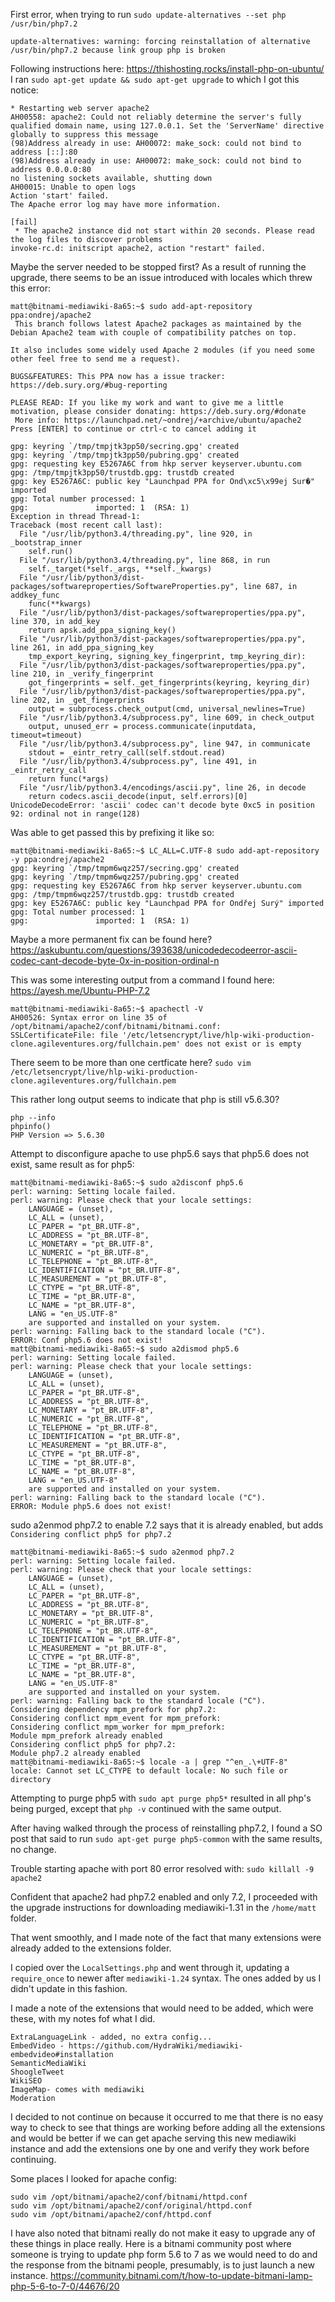 First error, when trying to run `sudo update-alternatives --set php /usr/bin/php7.2`

`update-alternatives: warning: forcing reinstallation of alternative /usr/bin/php7.2 because link group php is broken`

Following instructions here:
https://thishosting.rocks/install-php-on-ubuntu/
I ran `sudo apt-get update && sudo apt-get upgrade` to which I got this notice:
```
* Restarting web server apache2                                                                                                                                               AH00558: apache2: Could not reliably determine the server's fully qualified domain name, using 127.0.0.1. Set the 'ServerName' directive globally to suppress this message
(98)Address already in use: AH00072: make_sock: could not bind to address [::]:80
(98)Address already in use: AH00072: make_sock: could not bind to address 0.0.0.0:80
no listening sockets available, shutting down
AH00015: Unable to open logs
Action 'start' failed.
The Apache error log may have more information.
                                                                                                                                                                        [fail]
 * The apache2 instance did not start within 20 seconds. Please read the log files to discover problems
invoke-rc.d: initscript apache2, action "restart" failed.
```
Maybe the server needed to be stopped first?
As a result of running the upgrade, there seems to be an issue introduced with locales which threw this error:
```
matt@bitnami-mediawiki-8a65:~$ sudo add-apt-repository ppa:ondrej/apache2
 This branch follows latest Apache2 packages as maintained by the Debian Apache2 team with couple of compatibility patches on top.

It also includes some widely used Apache 2 modules (if you need some other feel free to send me a request).

BUGS&FEATURES: This PPA now has a issue tracker: https://deb.sury.org/#bug-reporting

PLEASE READ: If you like my work and want to give me a little motivation, please consider donating: https://deb.sury.org/#donate
 More info: https://launchpad.net/~ondrej/+archive/ubuntu/apache2
Press [ENTER] to continue or ctrl-c to cancel adding it

gpg: keyring `/tmp/tmpjtk3pp50/secring.gpg' created
gpg: keyring `/tmp/tmpjtk3pp50/pubring.gpg' created
gpg: requesting key E5267A6C from hkp server keyserver.ubuntu.com
gpg: /tmp/tmpjtk3pp50/trustdb.gpg: trustdb created
gpg: key E5267A6C: public key "Launchpad PPA for Ond\xc5\x99ej Sur�" imported
gpg: Total number processed: 1
gpg:               imported: 1  (RSA: 1)
Exception in thread Thread-1:
Traceback (most recent call last):
  File "/usr/lib/python3.4/threading.py", line 920, in _bootstrap_inner
    self.run()
  File "/usr/lib/python3.4/threading.py", line 868, in run
    self._target(*self._args, **self._kwargs)
  File "/usr/lib/python3/dist-packages/softwareproperties/SoftwareProperties.py", line 687, in addkey_func
    func(**kwargs)
  File "/usr/lib/python3/dist-packages/softwareproperties/ppa.py", line 370, in add_key
    return apsk.add_ppa_signing_key()
  File "/usr/lib/python3/dist-packages/softwareproperties/ppa.py", line 261, in add_ppa_signing_key
    tmp_export_keyring, signing_key_fingerprint, tmp_keyring_dir):
  File "/usr/lib/python3/dist-packages/softwareproperties/ppa.py", line 210, in _verify_fingerprint
    got_fingerprints = self._get_fingerprints(keyring, keyring_dir)
  File "/usr/lib/python3/dist-packages/softwareproperties/ppa.py", line 202, in _get_fingerprints
    output = subprocess.check_output(cmd, universal_newlines=True)
  File "/usr/lib/python3.4/subprocess.py", line 609, in check_output
    output, unused_err = process.communicate(inputdata, timeout=timeout)
  File "/usr/lib/python3.4/subprocess.py", line 947, in communicate
    stdout = _eintr_retry_call(self.stdout.read)
  File "/usr/lib/python3.4/subprocess.py", line 491, in _eintr_retry_call
    return func(*args)
  File "/usr/lib/python3.4/encodings/ascii.py", line 26, in decode
    return codecs.ascii_decode(input, self.errors)[0]
UnicodeDecodeError: 'ascii' codec can't decode byte 0xc5 in position 92: ordinal not in range(128)
```
Was able to get passed this by prefixing it like so:
```
matt@bitnami-mediawiki-8a65:~$ LC_ALL=C.UTF-8 sudo add-apt-repository -y ppa:ondrej/apache2
gpg: keyring `/tmp/tmpm6wqz257/secring.gpg' created
gpg: keyring `/tmp/tmpm6wqz257/pubring.gpg' created
gpg: requesting key E5267A6C from hkp server keyserver.ubuntu.com
gpg: /tmp/tmpm6wqz257/trustdb.gpg: trustdb created
gpg: key E5267A6C: public key "Launchpad PPA for Ondřej Surý" imported
gpg: Total number processed: 1
gpg:               imported: 1  (RSA: 1)
```
Maybe a more permanent fix can be found here? https://askubuntu.com/questions/393638/unicodedecodeerror-ascii-codec-cant-decode-byte-0x-in-position-ordinal-n

This was some interesting output from a command I found here: https://ayesh.me/Ubuntu-PHP-7.2
```
matt@bitnami-mediawiki-8a65:~$ apachectl -V
AH00526: Syntax error on line 35 of /opt/bitnami/apache2/conf/bitnami/bitnami.conf:
SSLCertificateFile: file '/etc/letsencrypt/live/hlp-wiki-production-clone.agileventures.org/fullchain.pem' does not exist or is empty
```
There seem to be more than one certficate here?
`sudo vim /etc/letsencrypt/live/hlp-wiki-production-clone.agileventures.org/fullchain.pem`

This rather long output seems to indicate that php is still v5.6.30?
```
php --info
phpinfo()
PHP Version => 5.6.30
```

Attempt to disconfigure apache to use php5.6 says that php5.6 does not exist, same result as for php5:
```
matt@bitnami-mediawiki-8a65:~$ sudo a2disconf php5.6
perl: warning: Setting locale failed.
perl: warning: Please check that your locale settings:
	LANGUAGE = (unset),
	LC_ALL = (unset),
	LC_PAPER = "pt_BR.UTF-8",
	LC_ADDRESS = "pt_BR.UTF-8",
	LC_MONETARY = "pt_BR.UTF-8",
	LC_NUMERIC = "pt_BR.UTF-8",
	LC_TELEPHONE = "pt_BR.UTF-8",
	LC_IDENTIFICATION = "pt_BR.UTF-8",
	LC_MEASUREMENT = "pt_BR.UTF-8",
	LC_CTYPE = "pt_BR.UTF-8",
	LC_TIME = "pt_BR.UTF-8",
	LC_NAME = "pt_BR.UTF-8",
	LANG = "en_US.UTF-8"
    are supported and installed on your system.
perl: warning: Falling back to the standard locale ("C").
ERROR: Conf php5.6 does not exist!
matt@bitnami-mediawiki-8a65:~$ sudo a2dismod php5.6
perl: warning: Setting locale failed.
perl: warning: Please check that your locale settings:
	LANGUAGE = (unset),
	LC_ALL = (unset),
	LC_PAPER = "pt_BR.UTF-8",
	LC_ADDRESS = "pt_BR.UTF-8",
	LC_MONETARY = "pt_BR.UTF-8",
	LC_NUMERIC = "pt_BR.UTF-8",
	LC_TELEPHONE = "pt_BR.UTF-8",
	LC_IDENTIFICATION = "pt_BR.UTF-8",
	LC_MEASUREMENT = "pt_BR.UTF-8",
	LC_CTYPE = "pt_BR.UTF-8",
	LC_TIME = "pt_BR.UTF-8",
	LC_NAME = "pt_BR.UTF-8",
	LANG = "en_US.UTF-8"
    are supported and installed on your system.
perl: warning: Falling back to the standard locale ("C").
ERROR: Module php5.6 does not exist!
```
sudo a2enmod php7.2 to enable 7.2 says that it is already enabled, but adds `Considering conflict php5 for php7.2`
```
matt@bitnami-mediawiki-8a65:~$ sudo a2enmod php7.2
perl: warning: Setting locale failed.
perl: warning: Please check that your locale settings:
	LANGUAGE = (unset),
	LC_ALL = (unset),
	LC_PAPER = "pt_BR.UTF-8",
	LC_ADDRESS = "pt_BR.UTF-8",
	LC_MONETARY = "pt_BR.UTF-8",
	LC_NUMERIC = "pt_BR.UTF-8",
	LC_TELEPHONE = "pt_BR.UTF-8",
	LC_IDENTIFICATION = "pt_BR.UTF-8",
	LC_MEASUREMENT = "pt_BR.UTF-8",
	LC_CTYPE = "pt_BR.UTF-8",
	LC_TIME = "pt_BR.UTF-8",
	LC_NAME = "pt_BR.UTF-8",
	LANG = "en_US.UTF-8"
    are supported and installed on your system.
perl: warning: Falling back to the standard locale ("C").
Considering dependency mpm_prefork for php7.2:
Considering conflict mpm_event for mpm_prefork:
Considering conflict mpm_worker for mpm_prefork:
Module mpm_prefork already enabled
Considering conflict php5 for php7.2:
Module php7.2 already enabled
matt@bitnami-mediawiki-8a65:~$ locale -a | grep "^en_.\+UTF-8"
locale: Cannot set LC_CTYPE to default locale: No such file or directory
```
Attempting to purge php5 with `sudo apt purge php5*` resulted in all php's being purged, except that `php -v` continued with the same output.

After having walked through the process of reinstalling php7.2, I found a SO post that said to run `sudo apt-get purge php5-common` with the same results, no change.

Trouble starting apache with port 80 error resolved with:
`sudo killall -9 apache2`

Confident that apache2 had php7.2 enabled and only 7.2, I proceeded with the upgrade instructions for downloading mediawiki-1.31 in the `/home/matt` folder.

That went smoothly, and I made note of the fact that many extensions were already added to the extensions folder.

I copied over the `LocalSettings.php` and went through it, updating a `require_once` to newer after `mediawiki-1.24` syntax. The ones added by us I didn't update in this fashion.

I made a note of the extensions that would need to be added, which were these, with my notes fof what I did.
```
ExtraLanguageLink - added, no extra config...
EmbedVideo - https://github.com/HydraWiki/mediawiki-embedvideo#installation
SemanticMediaWiki
ShoogleTweet
WikiSEO
ImageMap- comes with mediawiki
Moderation
```
I decided to not continue on because it occurred to me that there is no easy way to check to see that things are working before adding all the extensions and would be better if we can get apache serving this new mediawiki instance and add the extensions one by one and verify they work before continuing.

Some places I looked for apache config:
```
sudo vim /opt/bitnami/apache2/conf/bitnami/httpd.conf
sudo vim /opt/bitnami/apache2/conf/original/httpd.conf
sudo vim /opt/bitnami/apache2/conf/httpd.conf
```
I have also noted that bitnami really do not make it easy to upgrade any of these things in place really. Here is a bitnami community post where someone is trying to update php form 5.6 to 7 as we would need to do and the response from the bitnami people, presumably, is to just launch a new instance. https://community.bitnami.com/t/how-to-update-bitmani-lamp-php-5-6-to-7-0/44676/20
